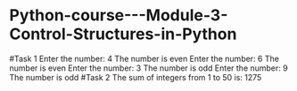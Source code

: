 # Python-course---Module-3-Control-Structures-in-Python
#Task 1 
Enter the number: 4
The number is even
Enter the number: 6
The number is even
Enter the number: 3
The number is odd
Enter the number: 9
The number is odd
#Task 2
The sum of integers from 1 to 50 is: 1275
